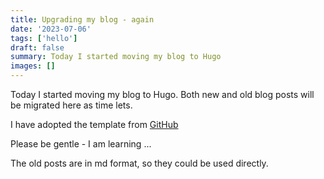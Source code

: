 ```yaml
---
title: Upgrading my blog - again
date: '2023-07-06'
tags: ['hello']
draft: false
summary: Today I started moving my blog to Hugo
images: []
---
```


Today I started moving my blog to Hugo. Both new and old blog posts will be migrated here as time lets.

I have adopted the template from [GitHub](https://themes.gohugo.io/themes/hugo-clarity/)

Please be gentle - I am learning ...

The old posts are in md format, so they could be used directly.